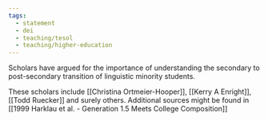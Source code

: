 ```yaml
---
tags:
  - statement
  - dei
  - teaching/tesol
  - teaching/higher-education
---
```

Scholars have argued for the importance of understanding the secondary to post-secondary transition of linguistic minority students.

These scholars include [[Christina Ortmeier-Hooper]], [[Kerry A Enright]], [[Todd Ruecker]] and surely others. Additional sources might be found in [[1999 Harklau et al. - Generation 1.5 Meets College Composition]]